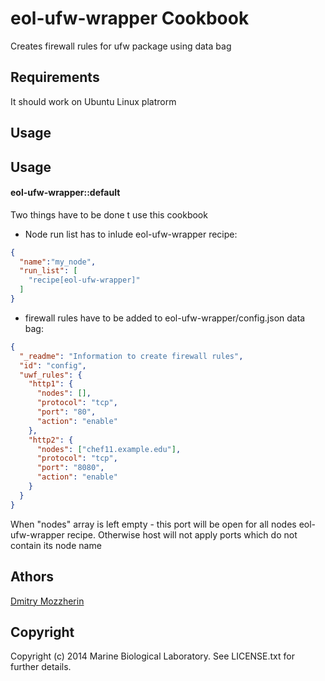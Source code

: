 eol-ufw-wrapper Cookbook
========================
Creates firewall rules for ufw package using data bag

Requirements
------------
It should work on Ubuntu Linux platrorm

Usage
-----

Usage
-----
#### eol-ufw-wrapper::default

Two things have to be done t use this cookbook

- Node run list has to inlude eol-ufw-wrapper recipe:

```json
{
  "name":"my_node",
  "run_list": [
    "recipe[eol-ufw-wrapper]"
  ]
}
```
- firewall rules have to be added to eol-ufw-wrapper/config.json data bag:


```json
{
  "_readme": "Information to create firewall rules",
  "id": "config",
  "uwf_rules": {
    "http1": {
      "nodes": [],
      "protocol": "tcp",
      "port": "80",
      "action": "enable"
    },
    "http2": {
      "nodes": ["chef11.example.edu"],
      "protocol": "tcp",
      "port": "8080",
      "action": "enable"
    }
  }
}
```

When "nodes" array is left empty - this port will be open for all nodes
eol-ufw-wrapper recipe. Otherwise host will not apply ports
which do not contain its node name

Athors
-------------------

[Dmitry Mozzherin][1]

Copyright
---------

Copyright (c) 2014 Marine Biological Laboratory. See LICENSE.txt for
further details.

[1]: https://github.com/dimus

